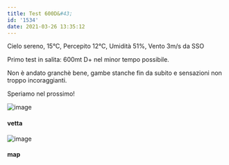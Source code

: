 ```yaml
---
title: Test 600D&#43;
id: '1534'
date: 2021-03-26 13:35:12
---
```


Cielo sereno, 15°C, Percepito 12°C, Umidità 51%, Vento 3m/s da SSO

Primo test in salita: 600mt D+ nel minor tempo possibile.

Non è andato granchè bene, gambe stanche fin da subito e sensazioni non troppo incoraggianti.

Speriamo nel prossimo!

![image](/images/2021/08/IMG_3682.jpg)

#### vetta

![image](/images/2021/08/20210326-activity-map.png)

#### map